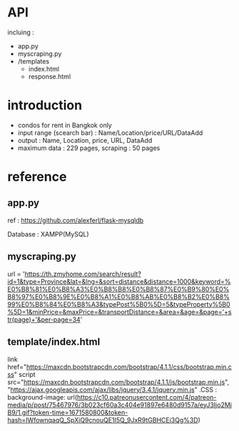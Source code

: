 # API
incluing :
- app.py
- myscraping.py
- /templates
  - index.html
  - response.html
 
 # introduction
- condos for rent in Bangkok only
- input range (scearch bar) : Name/Location/price/URL/DataAdd
- output : Name, Location, price, URL, DataAdd
- maximum data : 229 pages, scraping : 50 pages

# reference
## app.py
ref : https://github.com/alexferl/flask-mysqldb

Database : XAMPP(MySQL)

## myscraping.py
url = 'https://th.zmyhome.com/search/result?id=1&type=Province&lat=&lng=&sort=distance&distance=1000&keyword=%E0%B8%81%E0%B8%A3%E0%B8%B8%E0%B8%87%E0%B9%80%E0%B8%97%E0%B8%9E%E0%B8%A1%E0%B8%AB%E0%B8%B2%E0%B8%99%E0%B8%84%E0%B8%A3&typePost%5B0%5D=5&typeProperty%5B0%5D=1&minPrice=&maxPrice=&transportDistance=&area=&age=&page='+str(page)+'&per-page=34'

## template/index.html
link href="https://maxcdn.bootstrapcdn.com/bootstrap/4.1.1/css/bootstrap.min.css"
script src="https://maxcdn.bootstrapcdn.com/bootstrap/4.1.1/js/bootstrap.min.js", "https://ajax.googleapis.com/ajax/libs/jquery/3.4.1/jquery.min.js"
.CSS : background-image: url(https://c10.patreonusercontent.com/4/patreon-media/p/post/75467976/3b023cf60a3c404e91897e6480d9157a/eyJ3Ijo2MjB9/1.gif?token-time=1671580800&token-hash=IWfownqaqQ_SpXiQ9cnouQE1I5Q_9JxR9tGBHCEi3Qg%3D)




